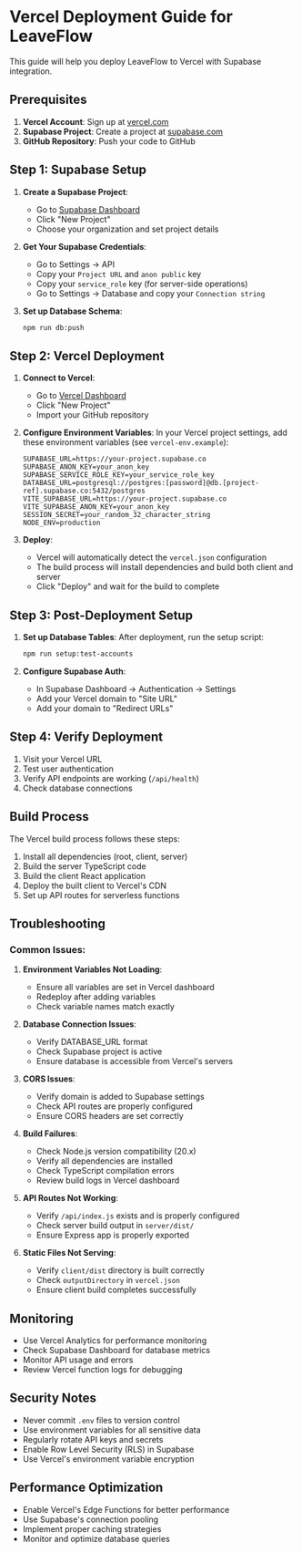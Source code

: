 # Vercel Deployment Guide for LeaveFlow

This guide will help you deploy LeaveFlow to Vercel with Supabase integration.

## Prerequisites

1. **Vercel Account**: Sign up at [vercel.com](https://vercel.com)
2. **Supabase Project**: Create a project at [supabase.com](https://supabase.com)
3. **GitHub Repository**: Push your code to GitHub

## Step 1: Supabase Setup

1. **Create a Supabase Project**:
   - Go to [Supabase Dashboard](https://app.supabase.com)
   - Click "New Project"
   - Choose your organization and set project details

2. **Get Your Supabase Credentials**:
   - Go to Settings → API
   - Copy your `Project URL` and `anon public` key
   - Copy your `service_role` key (for server-side operations)
   - Go to Settings → Database and copy your `Connection string`

3. **Set up Database Schema**:
   ```bash
   npm run db:push
   ```

## Step 2: Vercel Deployment

1. **Connect to Vercel**:
   - Go to [Vercel Dashboard](https://vercel.com/dashboard)
   - Click "New Project"
   - Import your GitHub repository

2. **Configure Environment Variables**:
   In your Vercel project settings, add these environment variables (see `vercel-env.example`):

   ```
   SUPABASE_URL=https://your-project.supabase.co
   SUPABASE_ANON_KEY=your_anon_key
   SUPABASE_SERVICE_ROLE_KEY=your_service_role_key
   DATABASE_URL=postgresql://postgres:[password]@db.[project-ref].supabase.co:5432/postgres
   VITE_SUPABASE_URL=https://your-project.supabase.co
   VITE_SUPABASE_ANON_KEY=your_anon_key
   SESSION_SECRET=your_random_32_character_string
   NODE_ENV=production
   ```

3. **Deploy**:
   - Vercel will automatically detect the `vercel.json` configuration
   - The build process will install dependencies and build both client and server
   - Click "Deploy" and wait for the build to complete

## Step 3: Post-Deployment Setup

1. **Set up Database Tables**:
   After deployment, run the setup script:
   ```bash
   npm run setup:test-accounts
   ```

2. **Configure Supabase Auth**:
   - In Supabase Dashboard → Authentication → Settings
   - Add your Vercel domain to "Site URL"
   - Add your domain to "Redirect URLs"

## Step 4: Verify Deployment

1. Visit your Vercel URL
2. Test user authentication
3. Verify API endpoints are working (`/api/health`)
4. Check database connections

## Build Process

The Vercel build process follows these steps:
1. Install all dependencies (root, client, server)
2. Build the server TypeScript code
3. Build the client React application
4. Deploy the built client to Vercel's CDN
5. Set up API routes for serverless functions

## Troubleshooting

### Common Issues:

1. **Environment Variables Not Loading**:
   - Ensure all variables are set in Vercel dashboard
   - Redeploy after adding variables
   - Check variable names match exactly

2. **Database Connection Issues**:
   - Verify DATABASE_URL format
   - Check Supabase project is active
   - Ensure database is accessible from Vercel's servers

3. **CORS Issues**:
   - Verify domain is added to Supabase settings
   - Check API routes are properly configured
   - Ensure CORS headers are set correctly

4. **Build Failures**:
   - Check Node.js version compatibility (20.x)
   - Verify all dependencies are installed
   - Check TypeScript compilation errors
   - Review build logs in Vercel dashboard

5. **API Routes Not Working**:
   - Verify `/api/index.js` exists and is properly configured
   - Check server build output in `server/dist/`
   - Ensure Express app is properly exported

6. **Static Files Not Serving**:
   - Verify `client/dist` directory is built correctly
   - Check `outputDirectory` in `vercel.json`
   - Ensure client build completes successfully

## Monitoring

- Use Vercel Analytics for performance monitoring
- Check Supabase Dashboard for database metrics
- Monitor API usage and errors
- Review Vercel function logs for debugging

## Security Notes

- Never commit `.env` files to version control
- Use environment variables for all sensitive data
- Regularly rotate API keys and secrets
- Enable Row Level Security (RLS) in Supabase
- Use Vercel's environment variable encryption

## Performance Optimization

- Enable Vercel's Edge Functions for better performance
- Use Supabase's connection pooling
- Implement proper caching strategies
- Monitor and optimize database queries
